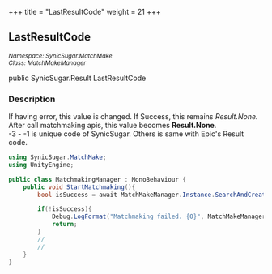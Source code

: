 +++
title = "LastResultCode"
weight = 21
+++
## LastResultCode
<small>*Namespace: SynicSugar.MatchMake* <br>
*Class: MatchMakeManager* </small>

public SynicSugar.Result LastResultCode


### Description
If having error, this value is changed. If Success, this remains *Result.None.*<br>
After call matchmaking apis, this value becomes **Result.None**.<br>
-3 - -1 is unique code of SynicSugar. Others is same with Epic's Result code.


```cs
using SynicSugar.MatchMake;
using UnityEngine;

public class MatchmakingManager : MonoBehaviour {
    public void StartMatchmaking(){
        bool isSuccess = await MatchMakeManager.Instance.SearchAndCreateLobby(matchConditions.GetLobbyCondition(32), minLobbyMember: 5);

        if(!isSuccess){
            Debug.LogFormat("Matchmaking failed. {0}", MatchMakeManager.Instance.LastResultCode);
            return;
        }
        //
        //
    }
}
```